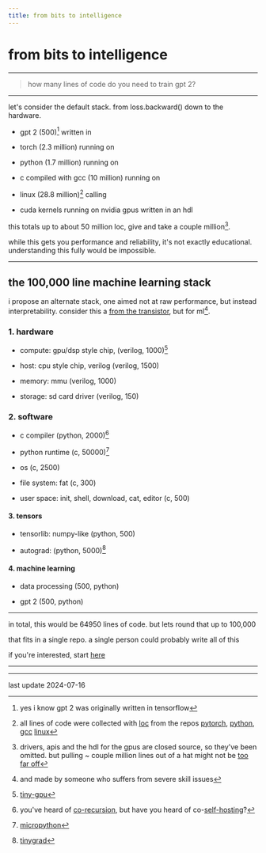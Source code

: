 ```yaml
---
title: from bits to intelligence 
---
```


# from bits to intelligence
---

> how many lines of code do you need to train gpt 2?

---

let's consider the default stack. from loss.backward() down to the hardware.

- gpt 2 (500)[^1] written in 

- torch (2.3 million) running on 

- python (1.7 million) running on 

- c compiled with gcc (10 million) running on 

- linux (28.8 million)[^2] calling 

- cuda kernels running on nvidia gpus written in an hdl

this totals up to about 50 million loc, give and take a couple million[^3].

while this gets you performance and reliability, it's not exactly educational. understanding this fully would be impossible.

---

## the 100,000 line machine learning stack

i propose an alternate stack, one aimed not at raw performance, but instead interpretability. consider this a [from the transistor](https://github.com/geohot/fromthetransistor), but for ml[^4].


### 1. hardware

- compute: gpu/dsp style chip, (verilog, 1000)[^5]

- host: cpu style chip, verilog (verilog, 1500)

- memory: mmu (verilog, 1000)

- storage: sd card driver (verilog, 150)

### 2. software

- c compiler (python, 2000)[^6]

- python runtime (c, 50000)[^7]

- os (c, 2500)

- file system: fat (c, 300)

- user space: init, shell, download, cat, editor (c, 500)


#### 3. tensors

- tensorlib: numpy-like (python, 500)

- autograd: (python, 5000)[^8]

#### 4. machine learning

- data processing (500, python)

- gpt 2 (500, python)

---


in total, this would be 64950 lines of code. but lets round that up to 100,000

that fits in a single repo. a single person could probably write all of this

if you're interested, start [here](https://github.com/spikedoanz/from-bits-to-intelligence)

---

[^1]: yes i know gpt 2 was originally written in tensorflow 

[^2]: all lines of code were collected with [loc](https://github.com/cgag/loc) from the repos [pytorch](https://github.com/pytorch/pytorch), [python](https://github.com/python/cpython), [gcc](https://github.com/gcc-mirror/gcc) [linux](https://github.com/torvalds/linux)

[^3]: drivers, apis and the hdl for the gpus are closed source, so they've been omitted. but pulling ~ couple million lines out of a hat might not be [too far off](https://www.quora.com/How-large-is-the-HDL-source-code-of-a-modern-Intel-CPU)

[^4]: and made by someone who suffers from severe skill issues

[^5]: [tiny-gpu](https://github.com/adam-maj/tiny-gpu)

[^6]: you've heard of [co-recursion](https://en.wikipedia.org/wiki/Corecursion#:~:text=Put%20simply%2C%20corecursive%20algorithms%20use,produce%20further%20bits%20of%20data.), but have you heard of co-[self-hosting](https://en.wikipedia.org/wiki/Self-hosting_(compilers))?

[^7]: [micropython](https://github.com/micropython/micropython)

[^8]: [tinygrad](https://github.com/tinygrad/tinygrad)

---

last update 2024-07-16
